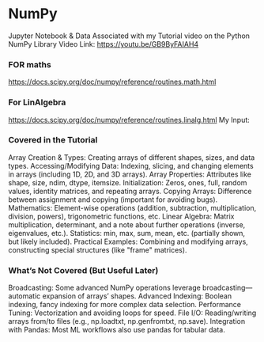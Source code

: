 # NumPy
Jupyter Notebook &amp; Data Associated with my Tutorial video on the Python NumPy Library
Video Link:
https://youtu.be/GB9ByFAIAH4
### FOR maths
https://docs.scipy.org/doc/numpy/reference/routines.math.html
### For LinAlgebra 
https://docs.scipy.org/doc/numpy/reference/routines.linalg.html
My Input:
### Covered in the Tutorial
Array Creation & Types: Creating arrays of different shapes, sizes, and data types.
Accessing/Modifying Data: Indexing, slicing, and changing elements in arrays (including 1D, 2D, and 3D arrays).
Array Properties: Attributes like shape, size, ndim, dtype, itemsize.
Initialization: Zeros, ones, full, random values, identity matrices, and repeating arrays.
Copying Arrays: Difference between assignment and copying (important for avoiding bugs).
Mathematics: Element-wise operations (addition, subtraction, multiplication, division, powers), trigonometric functions, etc.
Linear Algebra: Matrix multiplication, determinant, and a note about further operations (inverse, eigenvalues, etc.).
Statistics: min, max, sum, mean, etc. (partially shown, but likely included).
Practical Examples: Combining and modifying arrays, constructing special structures (like "frame" matrices).

### What’s Not Covered (But Useful Later)
Broadcasting: Some advanced NumPy operations leverage broadcasting—automatic expansion of arrays’ shapes.
Advanced Indexing: Boolean indexing, fancy indexing for more complex data selection.
Performance Tuning: Vectorization and avoiding loops for speed.
File I/O: Reading/writing arrays from/to files (e.g., np.loadtxt, np.genfromtxt, np.save).
Integration with Pandas: Most ML workflows also use pandas for tabular data.
